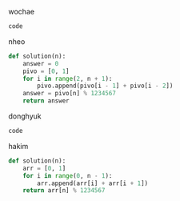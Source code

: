 wochae
```py
code
```
nheo
```py
def solution(n):
    answer = 0
    pivo = [0, 1]
    for i in range(2, n + 1):
        pivo.append(pivo[i - 1] + pivo[i - 2])
    answer = pivo[n] % 1234567 
    return answer
```
donghyuk
```py
code
```
hakim
```py
def solution(n):
    arr = [0, 1]
    for i in range(0, n - 1):
        arr.append(arr[i] + arr[i + 1])
    return arr[n] % 1234567
```
